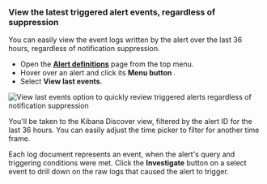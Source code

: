 ### View the latest triggered alert events, regardless of suppression

You can easily view the event logs written by the alert over the last 36 hours, regardless of notification suppression.

* Open the [**Alert definitions**](https://app.logz.io/#/dashboard/triggers/alert-definitions)
page from the top menu.
* Hover over an alert and click its **Menu button <i class="li li-ellipsis-v"></i>**.
* Select **View last events**.

![View last events option to quickly review triggered alerts regardless of notification suppression](https://dytvr9ot2sszz.cloudfront.net/logz-docs/alerts/view-last-events.png)

You'll be taken to the Kibana Discover view, filtered by the alert ID for the last 36 hours. You can easily adjust the time picker to filter for another time frame.

Each log document represents an event, when the alert's query and triggering conditions were met. Click the **Investigate** button on a select event to drill down on the raw logs that caused the alert to trigger.